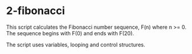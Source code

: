 # 2-fibonacci
This script calculates the Fibonacci number sequence, F(n) where n >= 0. 
The sequence begins with F(0) and ends with F(20).

The script uses variables, looping and control structures.
